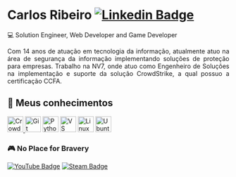 # Carlos Ribeiro [![Linkedin Badge](https://icons.iconarchive.com/icons/sicons/basic-round-social/16/linkedin-icon.png)](https://www.linkedin.com/in/carloseduardoccribeiro/)

💻 Solution Engineer, Web Developer and Game Developer 

<p align="justify">Com 14 anos de atuação em tecnologia da informação, atualmente atuo na área de segurança da informação implementando soluções de proteção para empresas.
Trabalho na NV7, onde atuo como Engenheiro de Soluções na implementação e suporte da solução CrowdStrike, a qual possuo a certificação CCFA.</p>
  
## 🚀 Meus conhecimentos

<p align="left">
<a href="https://www.crowdstrike.com/" target="_blank" rel="noreferrer">
<img src="https://encrypted-tbn0.gstatic.com/images?q=tbn:ANd9GcQSBijPMOUyjTggEAw2DtCHu-CaSZ5mUS1UFg&s" alt="CrowdStrike" title="CrowdStrike" width="36" height="36" />
</a>
<a href="https://git-scm.com/" target="_blank" rel="noreferrer"><img src="https://raw.githubusercontent.com/danielcranney/readme-generator/main/public/icons/skills/git-colored.svg" alt="Git" title="Git" width="36" height="36" /></a>
<a href="https://www.python.org/" target="_blank" rel="noreferrer"><img src="https://raw.githubusercontent.com/danielcranney/readme-generator/main/public/icons/skills/python-colored.svg" alt="Python" title="Python" width="36" height="36" /></a>
<a href="https://code.visualstudio.com/" target="_blank" rel="noreferrer"><img src="https://raw.githubusercontent.com/danielcranney/readme-generator/main/public/icons/skills/visualstudiocode-colored.svg" alt="VS Code" title="VS Code" width="36" height="36" /></a>
<a href="https://www.linux.org" target="_blank" rel="noreferrer"><img src="https://raw.githubusercontent.com/danielcranney/readme-generator/main/public/icons/skills/linux-colored.svg" alt="Linux" title="Linux" width="36" height="36" /></a>
<a href="https://ubuntu.com/" target="_blank" rel="noreferrer"><img src="https://raw.githubusercontent.com/danielcranney/readme-generator/main/public/icons/skills/ubuntu-colored.svg" alt="Ubuntu" title="Ubuntu" width="36" height="36" /></a>

### 🎮 No Place for Bravery

[![YouTube Badge](https://i.imgur.com/0eSs8Wx.png)](https://youtu.be/QP1fpfRPIFA)  [![Steam Badge](https://i.imgur.com/mng2wAN.png)](https://store.steampowered.com/app/1039100/No_Place_for_Bravery/)
